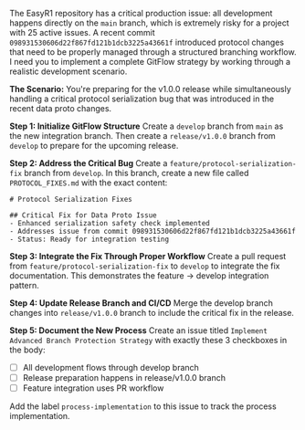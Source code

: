 The EasyR1 repository has a critical production issue: all development happens directly on the `main` branch, which is extremely risky for a project with 25 active issues. A recent commit `098931530606d22f867fd121b1dcb3225a43661f` introduced protocol changes that need to be properly managed through a structured branching workflow. I need you to implement a complete GitFlow strategy by working through a realistic development scenario.

**The Scenario:** You're preparing for the v1.0.0 release while simultaneously handling a critical protocol serialization bug that was introduced in the recent data proto changes.

**Step 1: Initialize GitFlow Structure**
Create a `develop` branch from `main` as the new integration branch. Then create a `release/v1.0.0` branch from `develop` to prepare for the upcoming release.

**Step 2: Address the Critical Bug**
Create a `feature/protocol-serialization-fix` branch from `develop`. In this branch, create a new file called `PROTOCOL_FIXES.md` with the exact content:
```
# Protocol Serialization Fixes

## Critical Fix for Data Proto Issue
- Enhanced serialization safety check implemented
- Addresses issue from commit 098931530606d22f867fd121b1dcb3225a43661f
- Status: Ready for integration testing
```

**Step 3: Integrate the Fix Through Proper Workflow**
Create a pull request from `feature/protocol-serialization-fix` to `develop` to integrate the fix documentation. This demonstrates the feature → develop integration pattern.

**Step 4: Update Release Branch and CI/CD**
Merge the develop branch changes into `release/v1.0.0` branch to include the critical fix in the release.

**Step 5: Document the New Process**
Create an issue titled `Implement Advanced Branch Protection Strategy` with exactly these 3 checkboxes in the body:
- [ ] All development flows through develop branch
- [ ] Release preparation happens in release/v1.0.0 branch  
- [ ] Feature integration uses PR workflow

Add the label `process-implementation` to this issue to track the process implementation.